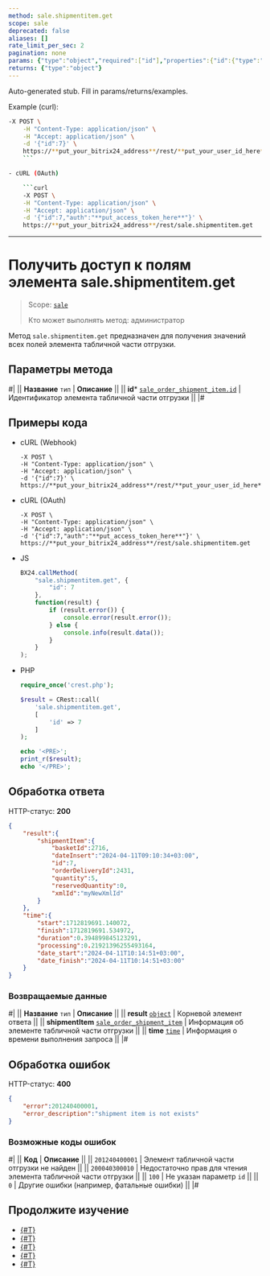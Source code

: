 ```yaml
---
method: sale.shipmentitem.get
scope: sale
deprecated: false
aliases: []
rate_limit_per_sec: 2
pagination: none
params: {"type":"object","required":["id"],"properties":{"id":{"type":"integer"}}}
returns: {"type":"object"}
---
```


Auto-generated stub. Fill in params/returns/examples.

Example (curl):

```bash
-X POST \
    -H "Content-Type: application/json" \
    -H "Accept: application/json" \
    -d '{"id":7}' \
    https://**put_your_bitrix24_address**/rest/**put_your_user_id_here**/**put_your_webbhook_here**/sale.shipmentitem.get
    ```

- cURL (OAuth)

    ```curl
    -X POST \
    -H "Content-Type: application/json" \
    -H "Accept: application/json" \
    -d '{"id":7,"auth":"**put_access_token_here**"}' \
    https://**put_your_bitrix24_address**/rest/sale.shipmentitem.get
```

---

# Получить доступ к полям элемента sale.shipmentitem.get

> Scope: [`sale`](../../scopes/permissions.md)
>
> Кто может выполнять метод: администратор

Метод `sale.shipmentitem.get` предназначен для получения значений всех полей элемента табличной части отгрузки. 

## Параметры метода



#|
|| **Название**
`тип` | **Описание** ||
|| **id***
[`sale_order_shipment_item.id`](../data-types.md) | Идентификатор элемента табличной части отгрузки ||
|#

## Примеры кода





- cURL (Webhook)

    ```curl
    -X POST \
    -H "Content-Type: application/json" \
    -H "Accept: application/json" \
    -d '{"id":7}' \
    https://**put_your_bitrix24_address**/rest/**put_your_user_id_here**/**put_your_webbhook_here**/sale.shipmentitem.get
    ```

- cURL (OAuth)

    ```curl
    -X POST \
    -H "Content-Type: application/json" \
    -H "Accept: application/json" \
    -d '{"id":7,"auth":"**put_access_token_here**"}' \
    https://**put_your_bitrix24_address**/rest/sale.shipmentitem.get
    ```

- JS

    ```js
    BX24.callMethod(
        "sale.shipmentitem.get", {
            "id": 7
        },
        function(result) {
            if (result.error()) {
                console.error(result.error());
            } else {
                console.info(result.data());
            }
        }
    );
    ```

- PHP

    ```php
    require_once('crest.php');

    $result = CRest::call(
        'sale.shipmentitem.get',
        [
            'id' => 7
        ]
    );

    echo '<PRE>';
    print_r($result);
    echo '</PRE>';
    ```



## Обработка ответа

HTTP-статус: **200**

```json
{
    "result":{
        "shipmentItem":{
            "basketId":2716,
            "dateInsert":"2024-04-11T09:10:34+03:00",
            "id":7,
            "orderDeliveryId":2431,
            "quantity":5,
            "reservedQuantity":0,
            "xmlId":"myNewXmlId"
        }
    },
    "time":{
        "start":1712819691.140072,
        "finish":1712819691.534972,
        "duration":0.394899845123291,
        "processing":0.21921396255493164,
        "date_start":"2024-04-11T10:14:51+03:00",
        "date_finish":"2024-04-11T10:14:51+03:00"
    }
}
```

### Возвращаемые данные

#|
|| **Название**
`тип` | **Описание** ||
|| **result**
[`object`](../../data-types.md) | Корневой элемент ответа ||
|| **shipmentItem**
[`sale_order_shipment_item`](../data-types.md) | Информация об элементе табличной части отгрузки ||
|| **time**
[`time`](../../data-types.md) | Информация о времени выполнения запроса ||
|#

## Обработка ошибок

HTTP-статус: **400**

```json
{
    "error":201240400001,
    "error_description":"shipment item is not exists"
}
```



### Возможные коды ошибок

#|
|| **Код** | **Описание** ||
|| `201240400001` | Элемент табличной части отгрузки не найден ||
|| `200040300010` | Недостаточно прав для чтения элемента табличной части отгрузки ||
|| `100` | Не указан параметр `id` ||
|| `0` | Другие ошибки (например, фатальные ошибки) ||
|#



## Продолжите изучение 

- [{#T}](./sale-shipment-item-add.md)
- [{#T}](./sale-shipment-item-update.md)
- [{#T}](./sale-shipment-item-list.md)
- [{#T}](./sale-shipment-item-delete.md)
- [{#T}](./sale-shipment-item-get-fields.md)
